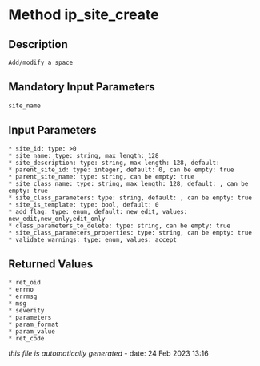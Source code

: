 # Method ip_site_create

## Description
	Add/modify a space

## Mandatory Input Parameters
	site_name

## Input Parameters
	* site_id: type: >0
	* site_name: type: string, max length: 128
	* site_description: type: string, max length: 128, default: 
	* parent_site_id: type: integer, default: 0, can be empty: true
	* parent_site_name: type: string, can be empty: true
	* site_class_name: type: string, max length: 128, default: , can be empty: true
	* site_class_parameters: type: string, default: , can be empty: true
	* site_is_template: type: bool, default: 0
	* add_flag: type: enum, default: new_edit, values: new_edit,new_only,edit_only
	* class_parameters_to_delete: type: string, can be empty: true
	* site_class_parameters_properties: type: string, can be empty: true
	* validate_warnings: type: enum, values: accept

## Returned Values
	* ret_oid
	* errno
	* errmsg
	* msg
	* severity
	* parameters
	* param_format
	* param_value
	* ret_code


*this file is automatically generated* - date: 24 Feb 2023 13:16